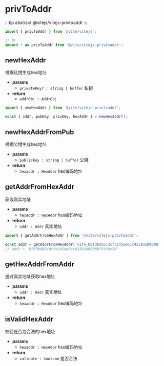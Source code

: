 # privToAddr

:::tip abstract
@vitejs/vitejs-privtoaddr
:::

```javascript 引入
import { privToAddr } from '@vite/vitejs';

// Or
import * as privToAddr from '@vite/vitejs-privtoaddr';
```

## newHexAddr
根据私钥生成hex地址

- **params**
  - `privateKey? : string | buffer` 私钥
- **return**
  - `addrObj : AddrObj`

```javascript ::Demo
import { newHexAddr } from '@vite/vitejs-privtoaddr';

const { addr, pubKey, privKey, hexAddr } = newHexAddr();
```

## newHexAddrFromPub
根据公钥生成hex地址

- **params**
  - `publickey : string | buffer` 公钥
- **return**
  - `hexaddr : HexAddr` hex编码地址

## getAddrFromHexAddr
获取真实地址

- **params**
  - `hexaddr : HexAddr` hex编码地址
- **return**
  - `addr : Addr` 真实地址

```javascript ::Demo
import { getAddrFromHexAddr } from '@vite/vitejs-privtoaddr';

const addr = getAddrFromHexAddr('vite_69f3bdb5cdcfa145ae6cc42593a89088ff3dac587eb692d689');
// addr = '69f3bdb5cdcfa145ae6cc42593a89088ff3dac58'
```

## getHexAddrFromAddr
通过真实地址获取hex地址

- **params**
  - `addr : Addr` 真实地址
- **return**
  - `hexaddr : HexAddr` hex编码地址

## isValidHexAddr
校验是否为合法的hex地址

- **params**
  - `hexaddr : HexAddr` hex编码地址
- **return**
  - `validate : boolean` 是否合法
